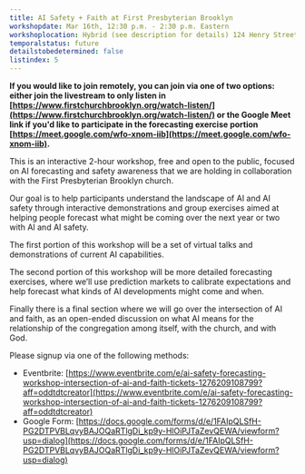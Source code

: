 ```yaml
---
title: AI Safety + Faith at First Presbyterian Brooklyn
workshopdate: Mar 16th, 12:30 p.m. - 2:30 p.m. Eastern
workshoplocation: Hybrid (see description for details) 124 Henry Street, Brooklyn, NY 11201
temporalstatus: future
detailstobedetermined: false
listindex: 5
---
```


**If you would like to join remotely, you can join via one of two options:
either join the livestream to only listen in
[https://www.firstchurchbrooklyn.org/watch-listen/](https://www.firstchurchbrooklyn.org/watch-listen/) or the Google Meet link if you'd like to participate in the forecasting exercise portion [https://meet.google.com/wfo-xnom-iib](https://meet.google.com/wfo-xnom-iib).**

This is an interactive 2-hour workshop, free and open to the public, focused on AI forecasting and safety awareness that we are holding in collaboration with the First Presbyterian Brooklyn church.

Our goal is to help participants understand the landscape of AI and AI safety through interactive demonstrations and group exercises aimed at helping people forecast what might be coming over the next year or two with AI and AI safety.

The first portion of this workshop will be a set of virtual talks and demonstrations of current AI capabilities.

The second portion of this workshop will be more detailed forecasting exercises, where we’ll use prediction markets to calibrate expectations and help forecast what kinds of AI developments might come and when.

Finally there is a final section where we will go over the intersection of AI and faith, as an open-ended discussion on what AI means for the relationship of the congregation among itself, with the church, and with God.

Please signup via one of the following methods:

+ Eventbrite: [https://www.eventbrite.com/e/ai-safety-forecasting-workshop-intersection-of-ai-and-faith-tickets-1276209108799?aff=oddtdtcreator](https://www.eventbrite.com/e/ai-safety-forecasting-workshop-intersection-of-ai-and-faith-tickets-1276209108799?aff=oddtdtcreator)
+ Google Form: [https://docs.google.com/forms/d/e/1FAIpQLSfH-PG2DTPVBLqvyBAJOQaRTlgDi_kp9y-HlOiPJTaZevQEWA/viewform?usp=dialog](https://docs.google.com/forms/d/e/1FAIpQLSfH-PG2DTPVBLqvyBAJOQaRTlgDi_kp9y-HlOiPJTaZevQEWA/viewform?usp=dialog)
